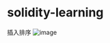 # solidity-learning
插入排序
![image](https://github.com/user-attachments/assets/ca72aa01-d8d5-476e-b711-d970c2a00889)
